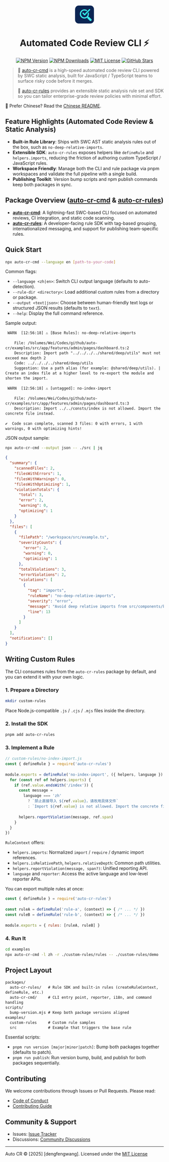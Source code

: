 <p align="center">
  <a href="https://github.com/wangweiwei/auto-cr">
    <img src="https://github.com/wangweiwei/auto-cr/blob/main/assets/images/logo.png?raw=true" alt="auto-cr logo" width="60" />
  </a>
</p>

<h1 align="center">Automated Code Review CLI ⚡️</h1>

<p align="center">
  <a href="https://www.npmjs.com/package/auto-cr-cmd"><img alt="NPM Version" src="https://img.shields.io/npm/v/auto-cr-cmd.svg?style=flat"/></a>
  <a href="https://www.npmjs.com/package/auto-cr-cmd"><img alt="NPM Downloads" src="https://img.shields.io/npm/dm/auto-cr-cmd.svg?style=flat"/></a>
  <a href="./LICENSE"><img alt="MIT License" src="https://img.shields.io/github/license/wangweiwei/auto-cr"/></a>
  <a href="https://github.com/wangweiwei/auto-cr/stargazers"><img alt="GitHub Stars" src="https://img.shields.io/github/stars/wangweiwei/auto-cr" /></a>
</p>

> 🎯 [auto-cr-cmd](https://github.com/wangweiwei/auto-cr/tree/main/packages/auto-cr-cmd) is a high-speed automated code review CLI powered by SWC static analysis, built for JavaScript / TypeScript teams to surface risky code before it merges.
>
> 🔧 [auto-cr-rules](https://github.com/wangweiwei/auto-cr/tree/main/packages/auto-cr-rules) provides an extensible static analysis rule set and SDK so you can tailor enterprise-grade review policies with minimal effort.

📘 Prefer Chinese? Read the [Chinese README](https://github.com/wangweiwei/auto-cr/blob/main/README.zh-CN.md).


## Feature Highlights (Automated Code Review & Static Analysis)

- **Built-in Rule Library**: Ships with SWC AST static analysis rules out of the box, such as `no-deep-relative-imports`.
- **Extensible SDK**: `auto-cr-rules` exposes helpers like `defineRule` and `helpers.imports`, reducing the friction of authoring custom TypeScript / JavaScript rules.
- **Workspace Friendly**: Manage both the CLI and rule package via pnpm workspaces and validate the full pipeline with a single build.
- **Publishing Toolkit**: Version bump scripts and npm publish commands keep both packages in sync.

## Package Overview ([auto-cr-cmd](https://github.com/wangweiwei/auto-cr/tree/main/packages/auto-cr-cmd) & [auto-cr-rules](https://github.com/wangweiwei/auto-cr/tree/main/packages/auto-cr-rules))

- **[auto-cr-cmd](https://github.com/wangweiwei/auto-cr/tree/main/packages/auto-cr-cmd)**: A lightning-fast SWC-based CLI focused on automated reviews, CI integration, and static code scanning.
- **[auto-cr-rules](https://github.com/wangweiwei/auto-cr/tree/main/packages/auto-cr-rules)**: A developer-facing rule SDK with tag-based grouping, internationalized messaging, and support for publishing team-specific rules.

## Quick Start

```bash
npx auto-cr-cmd --language en [path-to-your-code]
```

Common flags:

- `--language <zh|en>`: Switch CLI output language (defaults to auto-detection).
- `--rule-dir <directory>`: Load additional custom rules from a directory or package.
- `--output <text|json>`: Choose between human-friendly text logs or structured JSON results (defaults to `text`).
- `--help`: Display the full command reference.

Sample output:

```text
 WARN  [12:56:18] ⚠️ [Base Rules]: no-deep-relative-imports

    File: /Volumes/Wei/Codes/github/auto-cr/examples/src/app/features/admin/pages/dashboard.ts:2 
    Description: Import path "../../../../shared/deep/utils" must not exceed max depth 2 
    Code: ../../../../shared/deep/utils
    Suggestion: Use a path alias (for example: @shared/deep/utils). | Create an index file at a higher level to re-export the module and shorten the import.

 WARN  [12:56:18] ⚠️ [untagged]: no-index-import

    File: /Volumes/Wei/Codes/github/auto-cr/examples/src/app/features/admin/pages/dashboard.ts:3
    Description: Import ../../consts/index is not allowed. Import the concrete file instead.

✔  Code scan complete, scanned 3 files: 0 with errors, 1 with warnings, 0 with optimizing hints! 
```

JSON output sample:

```bash
npx auto-cr-cmd --output json -- ./src | jq
```

```json
{
  "summary": {
    "scannedFiles": 2,
    "filesWithErrors": 1,
    "filesWithWarnings": 0,
    "filesWithOptimizing": 1,
    "violationTotals": {
      "total": 3,
      "error": 2,
      "warning": 0,
      "optimizing": 1
    }
  },
  "files": [
    {
      "filePath": "/workspace/src/example.ts",
      "severityCounts": {
        "error": 2,
        "warning": 0,
        "optimizing": 1
      },
      "totalViolations": 3,
      "errorViolations": 2,
      "violations": [
        {
          "tag": "imports",
          "ruleName": "no-deep-relative-imports",
          "severity": "error",
          "message": "Avoid deep relative imports from src/components/button",
          "line": 13
        }
      ]
    }
  ],
  "notifications": []
}
```

## Writing Custom Rules

The CLI consumes rules from the `auto-cr-rules` package by default, and you can extend it with your own logic.

### 1. Prepare a Directory

```bash
mkdir custom-rules
```

Place Node.js-compatible `.js` / `.cjs` / `.mjs` files inside the directory.

### 2. Install the SDK

```bash
pnpm add auto-cr-rules
```

### 3. Implement a Rule

```js
// custom-rules/no-index-import.js
const { defineRule } = require('auto-cr-rules')

module.exports = defineRule('no-index-import', ({ helpers, language }) => {
  for (const ref of helpers.imports) {
    if (ref.value.endsWith('/index')) {
      const message =
        language === 'zh'
          ? `禁止直接导入 ${ref.value}，请改用具体文件`
          : `Import ${ref.value} is not allowed. Import the concrete file instead.`

      helpers.reportViolation(message, ref.span)
    }
  }
})
```

`RuleContext` offers:

- `helpers.imports`: Normalized `import` / `require` / dynamic import references.
- `helpers.isRelativePath`, `helpers.relativeDepth`: Common path utilities.
- `helpers.reportViolation(message, span?)`: Unified reporting API.
- `language` and `reporter`: Access the active language and low-level reporter APIs.

You can export multiple rules at once:

```js
const { defineRule } = require('auto-cr-rules')

const ruleA = defineRule('rule-a', (context) => { /* ... */ })
const ruleB = defineRule('rule-b', (context) => { /* ... */ })

module.exports = { rules: [ruleA, ruleB] }
```

### 4. Run It

```bash
cd examples
npx auto-cr-cmd -l zh -r ./custom-rules/rules -- ./custom-rules/demo
```

## Project Layout

```text
packages/
  auto-cr-rules/   # Rule SDK and built-in rules (createRuleContext, defineRule, etc.)
  auto-cr-cmd/     # CLI entry point, reporter, i18n, and command handling
scripts/
  bump-version.mjs # Keep both package versions aligned
examples/
  custom-rules     # Custom rule samples
  src              # Example that triggers the base rule
```

Essential scripts:

- `pnpm run version [major|minor|patch]`: Bump both packages together (defaults to patch).
- `pnpm run publish`: Run version bump, build, and publish for both packages sequentially.

## Contributing

We welcome contributions through Issues or Pull Requests. Please read:

- [Code of Conduct](./CODE_OF_CONDUCT.md)
- [Contributing Guide](./CONTRIBUTING.md)

## Community & Support

- Issues: [Issue Tracker](https://github.com/wangweiwei/auto-cr/issues)
- Discussions: [Community Discussions](https://github.com/wangweiwei/auto-cr/discussions)

---

Auto CR © [2025] [dengfengwang]. Licensed under the [MIT License](./LICENSE)
